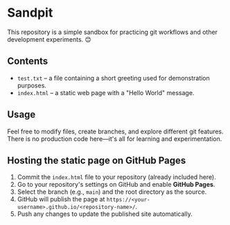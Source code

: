 # Sandpit

This repository is a simple sandbox for practicing git workflows and other development experiments. 😊

## Contents

- `test.txt` – a file containing a short greeting used for demonstration purposes.
- `index.html` – a static web page with a "Hello World" message.

## Usage

Feel free to modify files, create branches, and explore different git features. There is no production code here—it's all for learning and experimentation.

## Hosting the static page on GitHub Pages

1. Commit the `index.html` file to your repository (already included here).
2. Go to your repository's settings on GitHub and enable **GitHub Pages**.
3. Select the branch (e.g., `main`) and the root directory as the source.
4. GitHub will publish the page at `https://<your-username>.github.io/<repository-name>/`.
5. Push any changes to update the published site automatically.
